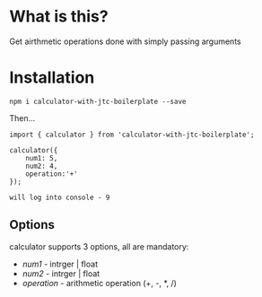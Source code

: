 # What is this?

Get airthmetic operations done with simply passing arguments

# Installation

`npm i calculator-with-jtc-boilerplate --save`

Then...

```
import { calculator } from 'calculator-with-jtc-boilerplate';

calculator({
    num1: 5,
    num2: 4,
    operation:'+'
});

will log into console - 9
```

## Options

calculator supports 3 options, all are mandatory:

* *num1* - intrger | float
* *num2* - intrger | float
* *operation* - arithmetic operation (+, -, *, /)
